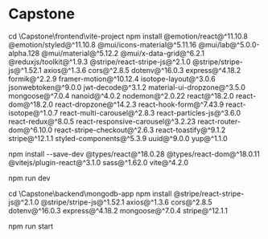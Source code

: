 # Capstone
cd \Capstone\frontend\vite-project
npm install @emotion/react@^11.10.8 @emotion/styled@^11.10.8 @mui/icons-material@^5.11.16 @mui/lab@^5.0.0-alpha.128 @mui/material@^5.12.2 @mui/x-data-grid@^6.2.1 @reduxjs/toolkit@^1.9.3 @stripe/react-stripe-js@^2.1.0 @stripe/stripe-js@^1.52.1 axios@^1.3.6 cors@^2.8.5 dotenv@^16.0.3 express@^4.18.2 formik@^2.2.9 framer-motion@^10.12.4 isotope-layout@^3.0.6 jsonwebtoken@^9.0.0 jwt-decode@^3.1.2 material-ui-dropzone@^3.5.0 mongoose@^7.0.4 nanoid@^4.0.2 nodemon@^2.0.22 react@^18.2.0 react-dom@^18.2.0 react-dropzone@^14.2.3 react-hook-form@^7.43.9 react-isotope@^1.0.7 react-multi-carousel@^2.8.3 react-particles-js@^3.6.0 react-redux@^8.0.5 react-responsive-carousel@^3.2.23 react-router-dom@^6.10.0 react-stripe-checkout@^2.6.3 react-toastify@^9.1.2 stripe@^12.1.1 styled-components@^5.3.9 uuid@^9.0.0 yup@^1.1.0

npm install --save-dev @types/react@^18.0.28 @types/react-dom@^18.0.11 @vitejs/plugin-react@^3.1.0 sass@^1.62.0 vite@^4.2.0

npm run dev

cd \Capstone\backend\mongodb-app
npm install @stripe/react-stripe-js@^2.1.0 @stripe/stripe-js@^1.52.1 axios@^1.3.6 cors@^2.8.5 dotenv@^16.0.3 express@^4.18.2 mongoose@^7.0.4 stripe@^12.1.1

npm run start
